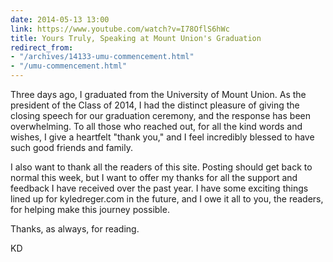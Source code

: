 ```yaml
---
date: 2014-05-13 13:00
link: https://www.youtube.com/watch?v=I78OflS6hWc
title: Yours Truly, Speaking at Mount Union's Graduation
redirect_from:
- "/archives/14133-umu-commencement.html"
- "/umu-commencement.html"
---
```



Three days ago, I graduated from the University of Mount Union. As the president of the Class of 2014, I had the distinct pleasure of giving the closing speech for our graduation ceremony, and the response has been overwhelming. To all those who reached out, for all the kind words and wishes, I give a heartfelt "thank you," and I feel incredibly blessed to have such good friends and family. 

I also want to thank all the readers of this site. Posting should get back to normal this week, but I want to offer my thanks for all the support and feedback I have received over the past year. I have some exciting things lined up for kyledreger.com in the future, and I owe it all to you, the readers, for helping make this journey possible. 

Thanks, as always, for reading. 

KD
